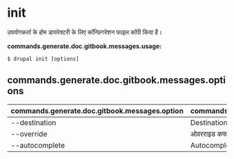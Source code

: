 # init
उपयोगकर्ता के होम डायरेक्टरी के लिए कॉन्फ़िगरेशन फाइल कॉपी किया है।

**commands.generate.doc.gitbook.messages.usage:**
```
$ drupal init [options]
```

## commands.generate.doc.gitbook.messages.options
commands.generate.doc.gitbook.messages.option | commands.generate.doc.gitbook.messages.details
-------|-------------
--destination | Destination directory to copy files
--override | ओवरराइड कफगुरशंस फाइल्स
--autocomplete | Autocomplete tool files flag.

